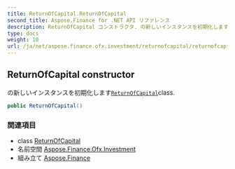 ```yaml
---
title: ReturnOfCapital.ReturnOfCapital
second_title: Aspose.Finance for .NET API リファレンス
description: ReturnOfCapital コンストラクタ. の新しいインスタンスを初期化しますReturnOfCapitalclass.
type: docs
weight: 10
url: /ja/net/aspose.finance.ofx.investment/returnofcapital/returnofcapital/
---
```

## ReturnOfCapital constructor

の新しいインスタンスを初期化します[`ReturnOfCapital`](../)class.

```csharp
public ReturnOfCapital()
```

### 関連項目

* class [ReturnOfCapital](../)
* 名前空間 [Aspose.Finance.Ofx.Investment](../../returnofcapital/)
* 組み立て [Aspose.Finance](../../../)



